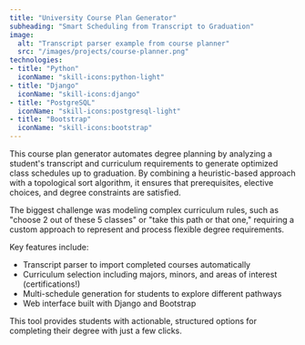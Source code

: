 ```yaml
---
title: "University Course Plan Generator"
subheading: "Smart Scheduling from Transcript to Graduation"
image:
  alt: "Transcript parser example from course planner"
  src: "/images/projects/course-planner.png"
technologies:
- title: "Python"
  iconName: "skill-icons:python-light"
- title: "Django"
  iconName: "skill-icons:django"
- title: "PostgreSQL"
  iconName: "skill-icons:postgresql-light"
- title: "Bootstrap"
  iconName: "skill-icons:bootstrap"
---
```


This course plan generator automates degree planning by analyzing a student's transcript and curriculum requirements to generate optimized class schedules up to graduation. By combining a heuristic-based approach with a topological sort algorithm, it ensures that prerequisites, elective choices, and degree constraints are satisfied.  

The biggest challenge was modeling complex curriculum rules, such as "choose 2 out of these 5 classes" or "take this path or that one," requiring a custom approach to represent and process flexible degree requirements.  

Key features include:  
- Transcript parser to import completed courses automatically  
- Curriculum selection including majors, minors, and areas of interest (certifications!)
- Multi-schedule generation for students to explore different pathways  
- Web interface built with Django and Bootstrap

This tool provides students with actionable, structured options for completing their degree with just a few clicks.
